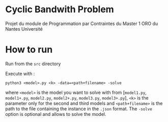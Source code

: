 # Cyclic Bandwith Problem
 Projet du module de Programmation par Contraintes du Master 1 ORO du Nantes Université

# How to run
Run from the `src` directory

Execute with :
```
python3 <model>.py <k> -data=<path+filename> -solve
```

where `<model>` is the model you want to solve with from [`model1.py`, `model1+.py`, `model2.py`, `model2+.py`, `model3.py`, `model3+.py`], `<k>` is the parameter only for the second and third models and `<path+filename>` is the path to the file containing the instance in the `.json` format. The `-solve` option is optional and allows to solve the model.